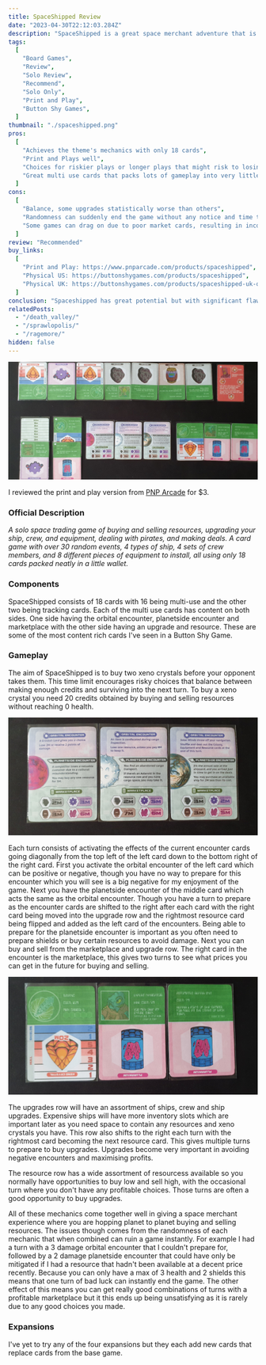 ```yaml
---
title: SpaceShipped Review
date: "2023-04-30T22:12:03.284Z"
description: "SpaceShipped is a great space merchant adventure that is let down by extreme randomness."
tags:
  [
    "Board Games",
    "Review",
    "Solo Review",
    "Recommend",
    "Solo Only",
    "Print and Play",
    "Button Shy Games",
  ]
thumbnail: "./spaceshipped.png"
pros:
  [
    "Achieves the theme's mechanics with only 18 cards",
    "Print and Plays well",
    "Choices for riskier plays or longer plays that might risk to losing to the enemy",
    "Great multi use cards that packs lots of gameplay into very little",
  ]
cons:
  [
    "Balance, some upgrades statistically worse than others",
    "Randomness can suddenly end the game without any notice and time to prepare",
    "Some games can drag on due to poor market cards, resulting in inconsistent game lengths",
  ]
review: "Recommended"
buy_links:
  [
    "Print and Play: https://www.pnparcade.com/products/spaceshipped",
    "Physical US: https://buttonshygames.com/products/spaceshipped",
    "Physical UK: https://buttonshygames.com/products/spaceshipped-uk-only",
  ]
conclusion: "Spaceshipped has great potential but with significant flaws, the game feels like a space merchant adventure with only a few cards. But the randomness really reduces the potential fun and could be easily improved with a few tweaks to the damage numbers and encounter system."
relatedPosts:
  - "/death_valley/"
  - "/sprawlopolis/"
  - "/ragemore/"
hidden: false
---
```


![SpaceShipped](./space_full.jpg)

I reviewed the print and play version from [PNP Arcade](https://www.pnparcade.com/products/spaceshipped) for $3.

### Official Description

_A solo space trading game of buying and selling resources, upgrading your ship, crew, and equipment, dealing with pirates, and making deals. A card game with over 30 random events, 4 types of ship, 4 sets of crew members, and 8 different pieces of equipment to install, all using only 18 cards packed neatly in a little wallet._

### Components

SpaceShipped consists of 18 cards with 16 being multi-use and the other two being tracking cards. Each of the multi use cards has content on both sides. One side having the orbital encounter, planetside encounter and marketplace with the other side having an upgrade and resource. These are some of the most content rich cards I've seen in a Button Shy Game.

### Gameplay

The aim of SpaceShipped is to buy two xeno crystals before your opponent takes them. This time limit encourages risky choices that balance between making enough credits and surviving into the next turn. To buy a xeno crystal you need 20 credits obtained by buying and selling resources without reaching 0 health.

![SpaceShipped](./space_encounter.jpg)

Each turn consists of activating the effects of the current encounter cards going diagonally from the top left of the left card down to the bottom right of the right card. First you activate the orbital encounter of the left card which can be positive or negative, though you have no way to prepare for this encounter which you will see is a big negative for my enjoyment of the game. Next you have the planetside encounter of the middle card which acts the same as the orbital encounter. Though you have a turn to prepare as the encounter cards are shifted to the right after each card with the right card being moved into the upgrade row and the rightmost resource card being flipped and added as the left card of the encounters. Being able to prepare for the planetside encounter is important as you often need to prepare shields or buy certain resources to avoid damage. Next you can buy and sell from the marketplace and upgrade row. The right card in the encounter is the marketplace, this gives two turns to see what prices you can get in the future for buying and selling.

![SpaceShipped](./space_upgrades.jpg)

The upgrades row will have an assortment of ships, crew and ship upgrades. Expensive ships will have more inventory slots which are important later as you need space to contain any resources and xeno crystals you have. This row also shifts to the right each turn with the rightmost card becoming the next resource card. This gives multiple turns to prepare to buy upgrades. Upgrades become very important in avoiding negative encounters and maximising profits.

The resource row has a wide assortment of resourcess available so you normally have opportunities to buy low and sell high, with the occasional turn where you don't have any profitable choices. Those turns are often a good opportunity to buy upgrades.

All of these mechanics come together well in giving a space merchant experience where you are hopping planet to planet buying and selling resources. The issues though comes from the randomness of each mechanic that when combined can ruin a game instantly. For example I had a turn with a 3 damage orbital encounter that I couldn't prepare for, followed by a 2 damage planetside encounter that could have only be mitigated if I had a resource that hadn't been available at a decent price recently. Because you can only have a max of 3 health and 2 shields this means that one turn of bad luck can instantly end the game. The other effect of this means you can get really good combinations of turns with a profitable marketplace but it this ends up being unsatisfying as it is rarely due to any good choices you made.

### Expansions

I've yet to try any of the four expansions but they each add new cards that replace cards from the base game.
